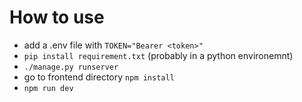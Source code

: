 # How to use
- add a .env file with `TOKEN="Bearer <token>"`
- `pip install requirement.txt` (probably in a python environemnt)
- `./manage.py runserver`
- go to frontend directory `npm install`
- `npm run dev`
